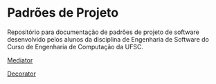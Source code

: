 # Padrões de Projeto
Repositório para documentação de padrões de projeto de software desenvolvido pelos alunos da disciplina de Engenharia de Software do Curso de Engenharia de Computação da UFSC.

[Mediator](https://github.com/andreabord/padroesdeprojeto/wiki/Mediator)

[Decorator](https://github.com/andreabord/padroesdeprojeto/wiki/Decorator)

